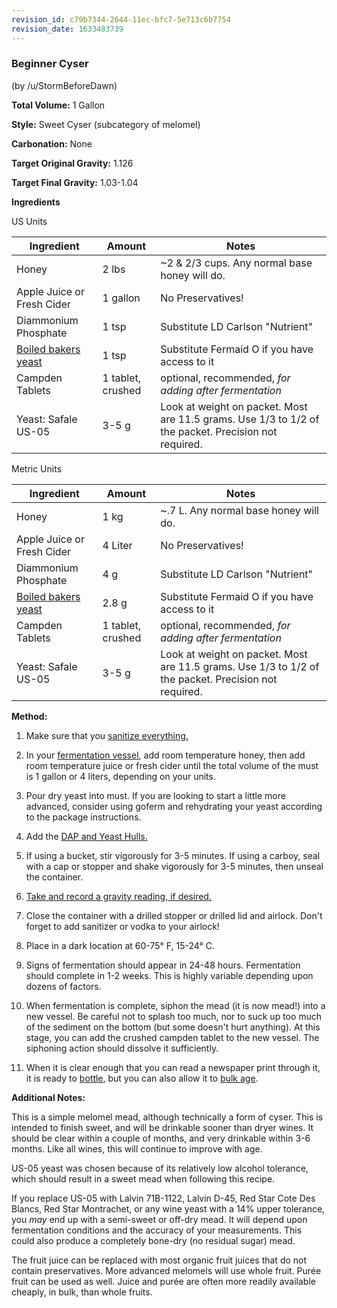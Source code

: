 ```yaml
---
revision_id: c79b7344-2644-11ec-bfc7-5e713c6b7754
revision_date: 1633483739
---
```


### Beginner Cyser

(by /u/StormBeforeDawn)

**Total Volume:** 1 Gallon

**Style:** Sweet Cyser (subcategory of melomel)

**Carbonation:** None

**Target Original Gravity:** 1.126

**Target Final Gravity:** 1.03-1.04

**Ingredients**

US Units

Ingredient| Amount | Notes
---|---|---
Honey | 2 lbs | ~2 &amp; 2/3 cups. Any normal base honey will do.
Apple Juice or Fresh Cider | 1 gallon | No Preservatives!
Diammonium Phosphate | 1 tsp | Substitute LD Carlson "Nutrient"
[Boiled bakers yeast](/ingredients/nutrients#wiki_using_boiled_bread_yeast_.28bby.29_as_a_fermaid_o_substitude) | 1 tsp | Substitute Fermaid O if you have access to it
Campden Tablets | 1 tablet, crushed | optional, recommended, *for adding after fermentation*
Yeast: Safale US-05 | 3-5 g | Look at weight on packet. Most are 11.5 grams. Use 1/3 to 1/2 of the packet. Precision not required.

Metric Units

Ingredient| Amount | Notes
---|---|---
Honey | 1 kg | ~.7 L. Any normal base honey will do.
Apple Juice or Fresh Cider | 4 Liter | No Preservatives!
Diammonium Phosphate | 4 g | Substitute LD Carlson "Nutrient"
[Boiled bakers yeast](/ingredients/nutrients#wiki_using_boiled_bread_yeast_.28bby.29_as_a_fermaid_o_substitude) | 2.8 g | Substitute Fermaid O if you have access to it
Campden Tablets | 1 tablet, crushed | optional, recommended, *for adding after fermentation*
Yeast: Safale US-05 | 3-5 g | Look at weight on packet. Most are 11.5 grams. Use 1/3 to 1/2 of the packet. Precision not required.

**Method:**

1. Make sure that you [sanitize everything.](/r/mead/wiki/process/sanitation)

1. In your [fermentation vessel](/r/mead/wiki/resources/equipment), add room temperature honey, then add room temperature juice or fresh cider until the total volume of the must is 1 gallon or 4 liters, depending on your units.

1. Pour dry yeast into must. If you are looking to start a little more advanced, consider using goferm and rehydrating your yeast according to the package instructions.

1. Add the [DAP and Yeast Hulls.](/r/mead/wiki/ingredients/nutrients)

1. If using a bucket, stir vigorously for 3-5 minutes. If using a carboy, seal with a cap or stopper and shake vigorously for 3-5 minutes, then unseal the container.

1. [Take and record a gravity reading, if desired.](/faq/hydrometer)

1. Close the container with a drilled stopper or drilled lid and airlock. Don't forget to add sanitizer or vodka to your airlock!

1. Place in a dark location at 60-75° F, 15-24° C.

1. Signs of fermentation should appear in 24-48 hours. Fermentation should complete in 1-2 weeks. This is highly variable depending upon dozens of factors.

1. When fermentation is complete, siphon the mead (it is now mead!) into a new vessel. Be careful not to splash too much, nor to suck up too much of the sediment on the bottom (but some doesn't hurt anything). At this stage, you can add the crushed campden tablet to the new vessel. The siphoning action should dissolve it sufficiently.

1. When it is clear enough that you can read a newspaper print through it, it is ready to [bottle](/r/mead/wiki/process/packaging), but you can also allow it to [bulk age](/r/mead/wiki/process/aging).

**Additional Notes:**

This is a simple melomel mead, although technically a form of cyser. This is intended to finish sweet, and will be drinkable sooner than dryer wines. It should be clear within a couple of months, and very drinkable within 3-6 months. Like all wines, this will continue to improve with age. 

US-05 yeast was chosen because of its relatively low alcohol tolerance, which should result in a sweet mead when following this recipe.

If you replace US-05 with Lalvin 71B-1122, Lalvin D-45, Red Star Cote Des Blancs, Red Star Montrachet, or any wine yeast with a 14% upper tolerance, you *may* end up with a semi-sweet or off-dry mead. It will depend upon fermentation conditions and the accuracy of your measurements. This could also produce a completely bone-dry (no residual sugar) mead.

The fruit juice can be replaced with most organic fruit juices that do not contain preservatives.  More advanced melomels will use whole fruit. Purée fruit can be used as well. Juice and purée are often more readily available cheaply, in bulk, than whole fruits.